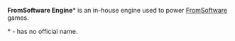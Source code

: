 **FromSoftware Engine*** is an in-house engine used to power [FromSoftware](https://www.fromsoftware.jp/ww/) games.

\* - has no official name.